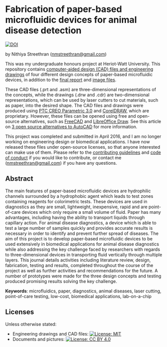 # Fabrication of paper-based microfluidic devices for animal disease detection 

[![DOI](https://zenodo.org/badge/DOI/10.5281/zenodo.2669596.svg)](https://doi.org/10.5281/zenodo.2669596)

by Nithiya Streethran (nmstreethran@gmail.com)

This was my undergraduate honours project at Heriot-Watt University. This repository contains [computer-aided design (CAD) files and engineering drawings](/CAD_files/) of four different design concepts of paper-based microfluidic devices, in addition to the [final report](/final_report.pdf) and [image files](/Images/). 

These CAD files (.prt and .asm) are three-dimensional representations of the concepts, while the drawings (.drw and .cdr) are two-dimensional representations, which can be used by laser cutters to cut materials, such as paper, into the desired shape. The CAD files and drawings were produced using [PTC CREO Parametric 3.0](https://www.ptc.com/en/products/cad/creo/parametric) and [CorelDRAW](https://www.coreldraw.com/en/), which are proprietary. However, these files can be opened using free and open-source alternatives, such as [FreeCAD](https://www.freecadweb.org/) and [LibreOffice Draw](https://www.libreoffice.org/discover/draw/). See this article on [3 open source alternatives to AutoCAD](https://opensource.com/alternatives/autocad) for more information.

This project was completed and submitted in April 2016, and I am no longer working on engineering design or biomedical applications. I have now released these files under open-source licenses, so that anyone interested can make use of them. Please refer to the [contributing guidelines](/CONTRIBUTING.md) and [code of conduct](/CODE_OF_CONDUCT.md) if you would like to contribute, or contact me (nmstreethran@gmail.com) if you have any questions.

## Abstract

The main features of paper-based microfluidic devices are hydrophilic channels surrounded by a hydrophobic agent which leads to test zones containing reagents for colorimetric tests. These devices are used in diagnostics as they are small, lightweight, inexpensive, rapid and are point-of-care devices which only require a small volume of fluid. Paper has many advantages, including having the ability to transport liquids through capillary action. For animal disease diagnostics, a device which is able to test a large number of samples quickly and provides accurate results is necessary in order to identify and prevent further spread of diseases. The aim of this project is to develop paper-based microfluidic devices to be used extensively in biomedical applications for animal disease diagnostics while also addressing the key challenge faced by researchers with regards to three-dimensional devices in transporting fluid vertically through multiple layers. This journal details activities including literature review, design, fabrication, testing and results, completed throughout the course of the project as well as further activities and recommendations for the future. A number of prototypes were made for the three design concepts and testing produced promising results solving the key challenge.

**Keywords**: microfluidics, paper, diagnostics, animal diseases, laser cutting, point-of-care testing, low-cost, biomedical applications, lab-on-a-chip

## Licenses

Unless otherwise stated:
* Engineering drawings and CAD files: [![License: MIT](https://img.shields.io/badge/License-MIT-yellow.svg)](https://opensource.org/licenses/MIT)
* Documents and pictures: [![License: CC BY 4.0](https://img.shields.io/badge/License-CC%20BY%204.0-lightgrey.svg)](https://creativecommons.org/licenses/by/4.0/)